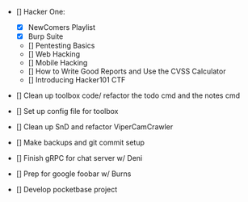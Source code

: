 - [] Hacker One:
    - [X] NewComers Playlist
    - [X] Burp Suite
    - [] Pentesting Basics
    - [] Web Hacking
    - [] Mobile Hacking
    - [] How to Write Good Reports and Use the CVSS Calculator
    - [] Introducing Hacker101 CTF
- [] Clean up toolbox code/ refactor the todo cmd and the notes cmd
- [] Set up config file for toolbox
- [] Clean up SnD and refactor ViperCamCrawler
- [] Make backups and git commit setup

- [] Finish gRPC for chat server w/ Deni
- [] Prep for google foobar w/ Burns
- [] Develop pocketbase project
